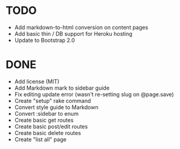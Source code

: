 TODO
====

+ Add markdown-to-html conversion on content pages
+ Add basic thin / DB support for Heroku hosting
+ Update to Bootstrap 2.0


DONE
====

+ Add license (MIT)
+ Add Markdown mark to sidebar guide
+ Fix editing update error (wasn't re-setting slug on @page.save)
+ Create "setup" rake command
+ Convert style guide to Markdown
+ Convert :sidebar to enum
+ Create basic get routes
+ Create basic post/edit routes
+ Create basic delete routes
+ Create "list all" page